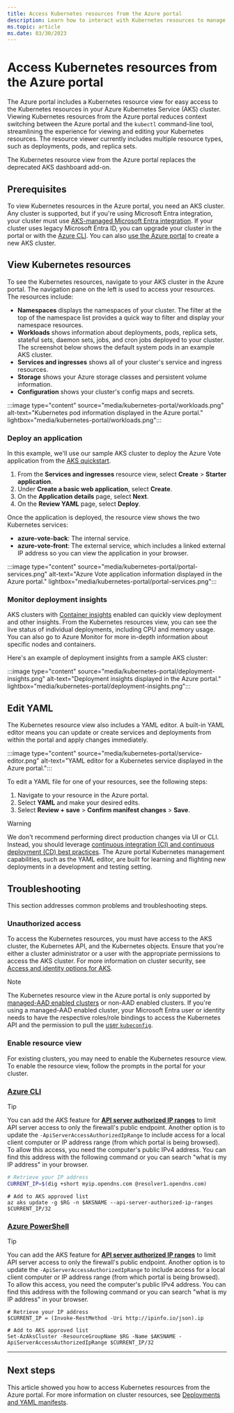 ```yaml
---
title: Access Kubernetes resources from the Azure portal
description: Learn how to interact with Kubernetes resources to manage an Azure Kubernetes Service (AKS) cluster from the Azure portal.
ms.topic: article
ms.date: 03/30/2023
---
```


# Access Kubernetes resources from the Azure portal

The Azure portal includes a Kubernetes resource view for easy access to the Kubernetes resources in your Azure Kubernetes Service (AKS) cluster. Viewing Kubernetes resources from the Azure portal reduces context switching between the Azure portal and the `kubectl` command-line tool, streamlining the experience for viewing and editing your Kubernetes resources. The resource viewer currently includes multiple resource types, such as deployments, pods, and replica sets.

The Kubernetes resource view from the Azure portal replaces the deprecated AKS dashboard add-on.

## Prerequisites

To view Kubernetes resources in the Azure portal, you need an AKS cluster. Any cluster is supported, but if you're using Microsoft Entra integration, your cluster must use [AKS-managed Microsoft Entra integration][aks-managed-aad]. If your cluster uses legacy Microsoft Entra ID, you can upgrade your cluster in the portal or with the [Azure CLI][cli-aad-upgrade]. You can also [use the Azure portal][aks-quickstart-portal] to create a new AKS cluster.

## View Kubernetes resources

To see the Kubernetes resources, navigate to your AKS cluster in the Azure portal. The navigation pane on the left is used to access your resources. The resources include:

- **Namespaces** displays the namespaces of your cluster. The filter at the top of the namespace list provides a quick way to filter and display your namespace resources.
- **Workloads** shows information about deployments, pods, replica sets, stateful sets, daemon sets, jobs, and cron jobs deployed to your cluster. The screenshot below shows the default system pods in an example AKS cluster.
- **Services and ingresses** shows all of your cluster's service and ingress resources.
- **Storage** shows your Azure storage classes and persistent volume information.
- **Configuration** shows your cluster's config maps and secrets.

:::image type="content" source="media/kubernetes-portal/workloads.png" alt-text="Kubernetes pod information displayed in the Azure portal." lightbox="media/kubernetes-portal/workloads.png":::

### Deploy an application

In this example, we'll use our sample AKS cluster to deploy the Azure Vote application from the [AKS quickstart][aks-quickstart-portal].

1. From the **Services and ingresses** resource view, select **Create** > **Starter application**.
2. Under **Create a basic web application**, select **Create**.
3. On the **Application details** page, select **Next**.
4. On the **Review YAML** page, select **Deploy**.

Once the application is deployed, the resource view shows the two Kubernetes services:

- **azure-vote-back**: The internal service.
- **azure-vote-front**: The external service, which includes a linked external IP address so you can view the application in your browser.

:::image type="content" source="media/kubernetes-portal/portal-services.png" alt-text="Azure Vote application information displayed in the Azure portal." lightbox="media/kubernetes-portal/portal-services.png":::

### Monitor deployment insights

AKS clusters with [Container insights][enable-monitor] enabled can quickly view deployment and other insights. From the Kubernetes resources view, you can see the live status of individual deployments, including CPU and memory usage. You can also go to Azure Monitor for more in-depth information about specific nodes and containers.

Here's an example of deployment insights from a sample AKS cluster:

:::image type="content" source="media/kubernetes-portal/deployment-insights.png" alt-text="Deployment insights displayed in the Azure portal." lightbox="media/kubernetes-portal/deployment-insights.png":::

## Edit YAML

The Kubernetes resource view also includes a YAML editor. A built-in YAML editor means you can update or create services and deployments from within the portal and apply changes immediately.

:::image type="content" source="media/kubernetes-portal/service-editor.png" alt-text="YAML editor for a Kubernetes service displayed in the Azure portal.":::

To edit a YAML file for one of your resources, see the following steps:

1. Navigate to your resource in the Azure portal.
2. Select **YAML** and make your desired edits.
3. Select **Review + save** > **Confirm manifest changes** > **Save**.

>[!WARNING]
> We don't recommend performing direct production changes via UI or CLI. Instead, you should leverage [continuous integration (CI) and continuous deployment (CD) best practices](kubernetes-action.md). The Azure portal Kubernetes management capabilities, such as the YAML editor, are built for learning and flighting new deployments in a development and testing setting.

## Troubleshooting

This section addresses common problems and troubleshooting steps.

### Unauthorized access

To access the Kubernetes resources, you must have access to the AKS cluster, the Kubernetes API, and the Kubernetes objects. Ensure that you're either a cluster administrator or a user with the appropriate permissions to access the AKS cluster. For more information on cluster security, see [Access and identity options for AKS][concepts-identity].

>[!NOTE]
> The Kubernetes resource view in the Azure portal is only supported by [managed-AAD enabled clusters](managed-azure-ad.md) or non-AAD enabled clusters. If you're using a managed-AAD enabled cluster, your Microsoft Entra user or identity needs to have the respective roles/role bindings to access the Kubernetes API and the permission to pull the [user `kubeconfig`](control-kubeconfig-access.md).

### Enable resource view

For existing clusters, you may need to enable the Kubernetes resource view. To enable the resource view, follow the prompts in the portal for your cluster.

### [Azure CLI](#tab/azure-cli)

> [!TIP]
> You can add the AKS feature for [**API server authorized IP ranges**](api-server-authorized-ip-ranges.md) to limit API server access to only the firewall's public endpoint. Another option is to update the `-ApiServerAccessAuthorizedIpRange` to include access for a local client computer or IP address range (from which portal is being browsed). To allow this access, you need the computer's public IPv4 address. You can find this address with the following command or you can search "what is my IP address" in your browser.

```bash
# Retrieve your IP address
CURRENT_IP=$(dig +short myip.opendns.com @resolver1.opendns.com)
```

```azurecli
# Add to AKS approved list
az aks update -g $RG -n $AKSNAME --api-server-authorized-ip-ranges $CURRENT_IP/32
```

### [Azure PowerShell](#tab/azure-powershell) 

> [!TIP]
> You can add the AKS feature for [**API server authorized IP ranges**](api-server-authorized-ip-ranges.md) to limit API server access to only the firewall's public endpoint. Another option is to update the `-ApiServerAccessAuthorizedIpRange` to include access for a local client computer or IP address range (from which portal is being browsed). To allow this access, you need the computer's public IPv4 address. You can find this address with the following command or you can search "what is my IP address" in your browser.

```azurepowershell
# Retrieve your IP address
$CURRENT_IP = (Invoke-RestMethod -Uri http://ipinfo.io/json).ip

# Add to AKS approved list
Set-AzAksCluster -ResourceGroupName $RG -Name $AKSNAME -ApiServerAccessAuthorizedIpRange $CURRENT_IP/32
```

---

## Next steps

This article showed you how to access Kubernetes resources from the Azure portal. For more information on cluster resources, see [Deployments and YAML manifests][deployments].

<!-- LINKS - internal -->
[concepts-identity]: concepts-identity.md
[aks-quickstart-portal]: ./learn/quick-kubernetes-deploy-portal.md
[deployments]: concepts-clusters-workloads.md#deployments-and-yaml-manifests
[aks-managed-aad]: managed-azure-ad.md
[cli-aad-upgrade]: managed-azure-ad.md#upgrade-a-legacy-azure-ad-cluster-to-aks-managed-azure-ad-integration
[enable-monitor]: ../azure-monitor/containers/container-insights-enable-existing-clusters.md
